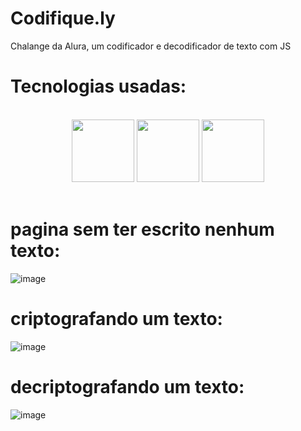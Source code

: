 # Codifique.ly
Chalange da Alura, um codificador e decodificador de texto com JS

<h1>Tecnologias usadas: </h1>
<br>
<div align="center">
  <img src="https://cdn.jsdelivr.net/gh/devicons/devicon/icons/javascript/javascript-original.svg" style="height: 100px; width:100px;"/>
  <img src="https://cdn.jsdelivr.net/gh/devicons/devicon/icons/html5/html5-original-wordmark.svg" style="height: 100px; width:100px;"/>
  <img src="https://cdn.jsdelivr.net/gh/devicons/devicon/icons/css3/css3-original-wordmark.svg" style="height: 100px; width:100px;"/>
</div>
<br>


# pagina sem ter escrito nenhum texto:
![image](https://user-images.githubusercontent.com/110691979/211208874-54989df7-3629-43ad-a924-ab6f02082fcd.png)


# criptografando um texto:

![image](https://user-images.githubusercontent.com/110691979/211208902-93c71fd0-c6cf-45e3-afcd-bc2ccc536d9d.png)


# decriptografando um texto:

![image](https://user-images.githubusercontent.com/110691979/211208947-82d9e43f-c116-4c78-8d5f-225116b99539.png)

